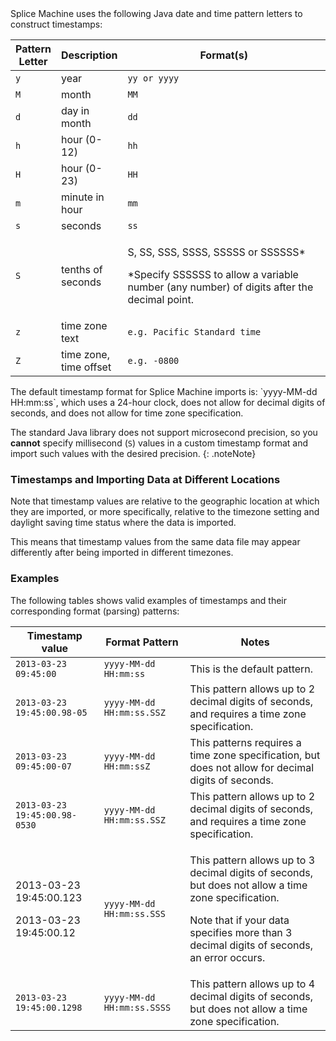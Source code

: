 ﻿ <div markdown="1">
Splice Machine uses the following Java date and time pattern letters to
construct timestamps:

<table summary="Timestamp format pattern letter descriptions">
                <col />
                <col />
                <col style="width: 330px;" />
                <thead>
                    <tr>
                        <th>Pattern Letter</th>
                        <th>Description</th>
                        <th>Format(s)</th>
                    </tr>
                </thead>
                <tbody>
                    <tr>
                        <td><code>y</code></td>
                        <td>year</td>
                        <td><code>yy or yyyy</code></td>
                    </tr>
                    <tr>
                        <td><code>M</code></td>
                        <td>month</td>
                        <td><code>MM</code></td>
                    </tr>
                    <tr>
                        <td><code>d</code></td>
                        <td>day in month</td>
                        <td><code>dd</code></td>
                    </tr>
                    <tr>
                        <td><code>h</code></td>
                        <td>hour (0-12)</td>
                        <td><code>hh</code></td>
                    </tr>
                    <tr>
                        <td><code>H</code></td>
                        <td>hour (0-23)</td>
                        <td><code>HH</code></td>
                    </tr>
                    <tr>
                        <td><code>m</code></td>
                        <td>minute in hour</td>
                        <td><code>mm</code></td>
                    </tr>
                    <tr>
                        <td><code>s</code></td>
                        <td>seconds</td>
                        <td><code>ss</code></td>
                    </tr>
                    <tr>
                        <td><code>S</code></td>
                        <td>tenths of seconds</td>
                        <td class="CodeFont">
                            <p>S, SS, SSS, SSSS, SSSSS or SSSSSS<span class="important">*</span></p>
                            <p><span class="important">*</span><span class="bodyFont">Specify </span>SSSSSS <span class="bodyFont">to allow a variable number (any number) of digits after the decimal point.</span></p>
                        </td>
                    </tr>
                    <tr>
                        <td><code>z</code></td>
                        <td>time zone text</td>
                        <td><code>e.g. Pacific Standard time</code></td>
                    </tr>
                    <tr>
                        <td><code>Z</code></td>
                        <td>time zone, time offset</td>
                        <td><code>e.g. -0800</code></td>
                    </tr>
                </tbody>
            </table>
The default timestamp format for Splice Machine imports is: `yyyy-MM-dd
HH:mm:ss`, which uses a 24-hour clock, does not allow for decimal digits
of seconds, and does not allow for time zone specification.

The standard Java library does not support microsecond precision, so you
**cannot** specify millisecond (`S`) values in a custom timestamp format
and import such values with the desired precision.
{: .noteNote}

### Timestamps and Importing Data at Different Locations

Note that timestamp values are relative to the geographic location at
which they are imported, or more specifically, relative to the timezone
setting and daylight saving time status where the data is imported.

This means that timestamp values from the same data file may appear
differently after being imported in different timezones.

### Examples

The following tables shows valid examples of timestamps and their
corresponding format (parsing) patterns:

<table>
                <col />
                <col />
                <col />
                <thead>
                    <tr>
                        <th>Timestamp value</th>
                        <th>Format Pattern</th>
                        <th>Notes</th>
                    </tr>
                </thead>
                <tbody>
                    <tr>
                        <td><code>2013-03-23 09:45:00</code></td>
                        <td><code>yyyy-MM-dd HH:mm:ss</code></td>
                        <td>This is the default pattern.</td>
                    </tr>
                    <tr>
                        <td><code>2013-03-23 19:45:00.98-05</code></td>
                        <td><code>yyyy-MM-dd HH:mm:ss.SSZ</code></td>
                        <td>This pattern allows up to 2 decimal digits of seconds, and requires a time zone specification.</td>
                    </tr>
                    <tr>
                        <td><code>2013-03-23 09:45:00-07</code></td>
                        <td><code>yyyy-MM-dd HH:mm:ssZ</code></td>
                        <td>This patterns requires a time zone specification, but does not allow for decimal digits of seconds.</td>
                    </tr>
                    <tr>
                        <td><code>2013-03-23 19:45:00.98-0530</code></td>
                        <td><code>yyyy-MM-dd HH:mm:ss.SSZ</code></td>
                        <td>This pattern allows up to 2 decimal digits of seconds, and requires a time zone specification.</td>
                    </tr>
                    <tr>
                        <td class="CodeFont">
                            <p>2013-03-23 19:45:00.123</p>
                            <p>2013-03-23 19:45:00.12</p>
                        </td>
                        <td><code>yyyy-MM-dd HH:mm:ss.SSS</code></td>
                        <td>
                            <p>This pattern allows up to 3 decimal digits of seconds, but does not allow a time zone specification.</p>
                            <p>Note that if your data specifies more than 3 decimal digits of seconds, an error occurs.</p>
                        </td>
                    </tr>
                    <tr>
                        <td><code>2013-03-23 19:45:00.1298</code></td>
                        <td><code>yyyy-MM-dd HH:mm:ss.SSSS</code></td>
                        <td>This pattern allows up to 4 decimal digits of seconds, but does not allow a time zone specification.</td>
                    </tr>
                </tbody>
            </table>
</div>

